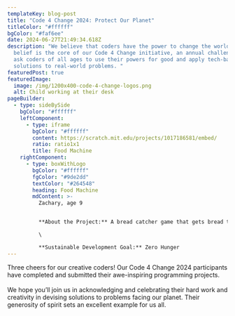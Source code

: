 ```yaml
---
templateKey: blog-post
title: "Code 4 Change 2024: Protect Our Planet"
titleColor: "#ffffff"
bgColor: "#faf6ee"
date: 2024-06-27T21:49:34.618Z
description: "We believe that coders have the power to change the world. This
  belief is the core of our Code 4 Change initiative, an annual challenge that
  ask coders of all ages to use their powers for good and apply tech-based
  solutions to real-world problems. "
featuredPost: true
featuredImage:
  image: /img/1200x400-code-4-change-logos.png
  alt: Child working at their desk
pageBuilder:
  - type: sideBySide
    bgColor: "#ffffff"
    leftComponent:
      - type: iframe
        bgColor: "#ffffff"
        content: https://scratch.mit.edu/projects/1017186581/embed/
        ratio: ratio1x1
        title: Food Machine
    rightComponent:
      - type: boxWithLogo
        bgColor: "#ffffff"
        fgColor: "#9de2dd"
        textColor: "#264548"
        heading: Food Machine
        mdContent: >-
          Zachary, age 9


          **About the Project:** A bread catcher game that gets bread to people who can't afford to buy it.\

          \

          **S﻿ustainable Development Goal:** Zero Hunger
---
```

Three cheers for our creative coders! Our Code 4 Change 2024 participants have completed and submitted their awe-inspiring programming projects.[](https://code4change.thecodingspace.com/)\
[​\
​](https://www.facebook.com/thecodingspace)We hope you’ll join us in acknowledging and celebrating their hard work and creativity in devising solutions to problems facing our planet. Their generosity of spirit sets an excellent example for us all.